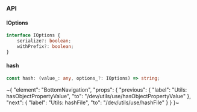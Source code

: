 

### API

#### IOptions

```ts
interface IOptions {
    serialize?: boolean;
    withPrefix?: boolean;
}
```

#### hash

```ts
const hash: (value_: any, options_?: IOptions) => string;
```


~{
  "element": "BottomNavigation",
  "props": {
    "previous": {
      "label": "Utils: hasObjectPropertyValue",
      "to": "/dev/utils/use/hasObjectPropertyValue"
    },
    "next": {
      "label": "Utils: hashFile",
      "to": "/dev/utils/use/hashFile"
    }
  }
}~